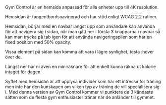Gym Control är en hemsida anpassad för alla enheter upp till 4K resolution.

Hemsidan är tangentbordsnavigerad och har stöd enligt WCAG 2.2 rutiner.

Hemsidan, börjar med en navbar längst upp som användare kan använda för att navigera sig i sidan, när man gått ner i första 3 knapparna i navbar så kan man trycka på tab igen för att använda navigeringspilen som har en fixed position med 50% opacity.

Vissa element på sidan kan komma att vara i lägre synlighet, testa :hover över de. 

Längst ner har ni även en miniräknare för att enkelt kunna räkna ut kalorie intaget för dagen.


Syftet med hemsidan är att upplysa individer som har ett intresse för träning men inte har den kunskapen om vilken typ av träning de vill specialisera sig i. Med denna version av Gym Control kommer vi punktera de 3 kändaste sätten som de flesta gym enthusiaster tränar när de anländer till gymmet.
